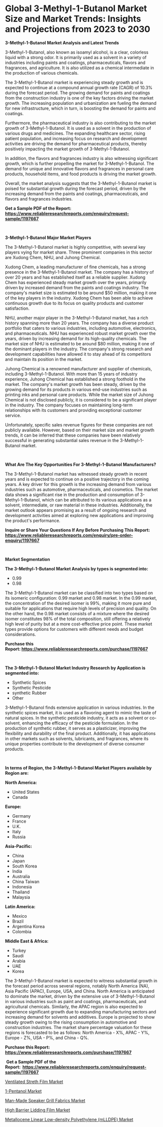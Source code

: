<p><h1>Global 3-Methyl-1-Butanol Market Size and Market Trends: Insights and Projections from 2023 to 2030</h1></p><p><strong>3-Methyl-1-Butanol Market Analysis and Latest Trends</strong></p>
<p><p>3-Methyl-1-Butanol, also known as isoamyl alcohol, is a clear, colorless liquid with a strong odor. It is primarily used as a solvent in a variety of industries including paints and coatings, pharmaceuticals, flavors and fragrances, and agriculture. It is also utilized as a chemical intermediate in the production of various chemicals.</p><p>The 3-Methyl-1-Butanol market is experiencing steady growth and is expected to continue at a compound annual growth rate (CAGR) of 10.3% during the forecast period. The growing demand for paints and coatings from the construction industry is one of the key factors driving the market growth. The increasing population and urbanization are fueling the demand for new infrastructure, which in turn, is boosting the demand for paints and coatings.</p><p>Furthermore, the pharmaceutical industry is also contributing to the market growth of 3-Methyl-1-Butanol. It is used as a solvent in the production of various drugs and medicines. The expanding healthcare sector, rising patient population, and increasing focus on research and development activities are driving the demand for pharmaceutical products, thereby positively impacting the market growth of 3-Methyl-1-Butanol.</p><p>In addition, the flavors and fragrances industry is also witnessing significant growth, which is further propelling the market for 3-Methyl-1-Butanol. The demand for unique and innovative flavors and fragrances in personal care products, household items, and food products is driving the market growth.</p><p>Overall, the market analysis suggests that the 3-Methyl-1-Butanol market is poised for substantial growth during the forecast period, driven by the increasing demand from the paints and coatings, pharmaceuticals, and flavors and fragrances industries.</p></p>
<p><strong>Get a Sample PDF of the Report:&nbsp; <a href="https://www.reliableresearchreports.com/enquiry/request-sample/1197667">https://www.reliableresearchreports.com/enquiry/request-sample/1197667</a></strong></p>
<p>&nbsp;</p>
<p><strong>3-Methyl-1-Butanol Major Market Players</strong></p>
<p><p>The 3-Methyl-1-Butanol market is highly competitive, with several key players vying for market share. Three prominent companies in this sector are Xudong Chem, NHU, and Juhong Chemical. </p><p>Xudong Chem, a leading manufacturer of fine chemicals, has a strong presence in the 3-Methyl-1-Butanol market. The company has a history of over 20 years and has established itself as a reliable supplier. Xudong Chem has experienced steady market growth over the years, primarily driven by increased demand from the paints and coatings industry. The company's market size is estimated to be around $50 million, making it one of the key players in the industry. Xudong Chem has been able to achieve continuous growth due to its focus on quality products and customer satisfaction.</p><p>NHU, another major player in the 3-Methyl-1-Butanol market, has a rich history spanning more than 20 years. The company has a diverse product portfolio that caters to various industries, including automotive, electronics, and pharmaceuticals. NHU has experienced robust market growth over the years, driven by increasing demand for its high-quality chemicals. The market size of NHU is estimated to be around $80 million, making it one of the dominant players in the industry. The company's strong research and development capabilities have allowed it to stay ahead of its competitors and maintain its position in the market.</p><p>Juhong Chemical is a renowned manufacturer and supplier of chemicals, including 3-Methyl-1-Butanol. With more than 15 years of industry experience, Juhong Chemical has established a strong foothold in the market. The company's market growth has been steady, driven by the growing demand for its products in various end-use industries such as printing inks and personal care products. While the market size of Juhong Chemical is not disclosed publicly, it is considered to be a significant player in the industry. The company focuses on maintaining long-term relationships with its customers and providing exceptional customer service.</p><p>Unfortunately, specific sales revenue figures for these companies are not publicly available. However, based on their market size and market growth trends, it can be inferred that these companies have been relatively successful in generating substantial sales revenue in the 3-Methyl-1-Butanol market.</p></p>
<p>&nbsp;</p>
<p><strong>What Are The Key Opportunities For 3-Methyl-1-Butanol Manufacturers?</strong></p>
<p><p>The 3-Methyl-1-Butanol market has witnessed steady growth in recent years and is expected to continue on a positive trajectory in the coming years. A key driver for this growth is the increasing demand from various industries such as automotive, pharmaceuticals, and cosmetics. The market data shows a significant rise in the production and consumption of 3-Methyl-1-Butanol, which can be attributed to its various applications as a solvent, intermediate, or raw material in these industries. Additionally, the market outlook appears promising as a result of ongoing research and development activities aimed at exploring new applications and improving the product's performance.</p></p>
<p><strong>Inquire or Share Your Questions If Any Before Purchasing This Report: <a href="https://www.reliableresearchreports.com/enquiry/pre-order-enquiry/1197667">https://www.reliableresearchreports.com/enquiry/pre-order-enquiry/1197667</a></strong></p>
<p>&nbsp;</p>
<p><strong>Market Segmentation</strong></p>
<p><strong>The 3-Methyl-1-Butanol Market Analysis by types is segmented into:</strong></p>
<p><ul><li>0.99</li><li>0.98</li></ul></p>
<p><p>The 3-Methyl-1-Butanol market can be classified into two types based on its isomeric configuration: 0.99 market and 0.98 market. In the 0.99 market, the concentration of the desired isomer is 99%, making it more pure and suitable for applications that require high levels of precision and quality. On the other hand, the 0.98 market consists of a mixture where the desired isomer constitutes 98% of the total composition, still offering a relatively high level of purity but at a more cost-effective price point. These market types provide options for customers with different needs and budget considerations.</p></p>
<p><strong>Purchase this Report:&nbsp;<a href="https://www.reliableresearchreports.com/purchase/1197667">https://www.reliableresearchreports.com/purchase/1197667</a></strong></p>
<p>&nbsp;</p>
<p><strong>The 3-Methyl-1-Butanol Market Industry Research by Application is segmented into:</strong></p>
<p><ul><li>Synthetic Spices</li><li>Synthetic Pesticide</li><li>synthetic Rubber</li><li>Other</li></ul></p>
<p><p>3-Methyl-1-Butanol finds extensive application in various industries. In the synthetic spices market, it is used as a flavoring agent to mimic the taste of natural spices. In the synthetic pesticide industry, it acts as a solvent or co-solvent, enhancing the efficacy of the pesticide formulation. In the production of synthetic rubber, it serves as a plasticizer, improving the flexibility and durability of the final product. Additionally, it has applications in other markets such as solvents, lubricants, and fragrances, where its unique properties contribute to the development of diverse consumer products.</p></p>
<p>&nbsp;</p>
<p><strong>In terms of Region, the 3-Methyl-1-Butanol Market Players available by Region are:</strong></p>
<p>
    <p> <strong> North America: </strong>
        <ul>
            <li>United States</li>
            <li>Canada</li>
        </ul>
        </p> 
    <p> <strong> Europe: </strong>
        <ul>
            <li>Germany</li>
            <li>France</li>
            <li>U.K.</li>
            <li>Italy</li>
            <li>Russia</li>
        </ul>
        </p> 
    <p> <strong> Asia-Pacific: </strong>
        <ul>
            <li>China</li>
            <li>Japan</li>
            <li>South Korea</li>
            <li>India</li>
            <li>Australia</li>
            <li>China Taiwan</li>
            <li>Indonesia</li>
            <li>Thailand</li>
            <li>Malaysia</li>
        </ul>
        </p> 
    <p> <strong> Latin America: </strong>
        <ul>
            <li>Mexico</li>
            <li>Brazil</li>
            <li>Argentina Korea</li>
            <li>Colombia</li>
        </ul>
        </p> 
    <p> <strong> Middle East & Africa: </strong>
        <ul>
            <li>Turkey</li>
            <li>Saudi</li>
            <li>Arabia</li>
            <li>UAE</li>
            <li>Korea</li>
        </ul>
    </p>
    </p>
<p><p>The 3-Methyl-1-Butanol market is expected to witness substantial growth in the forecast period across several regions, notably North America (NA), Asia Pacific (APAC), Europe, USA, and China. North America is anticipated to dominate the market, driven by the extensive use of 3-Methyl-1-Butanol in various industries such as paint and coatings, pharmaceuticals, and agricultural chemicals. Similarly, the APAC region is also expected to experience significant growth due to expanding manufacturing sectors and increasing demand for solvents and additives. Europe is projected to show steady growth owing to the rising consumption in automotive and construction industries. The market share percentage valuation for these regions is forecasted to be as follows: North America - X%, APAC - Y%, Europe - Z%, USA - P%, and China - Q%.</p></p>
<p><strong>Purchase this Report: <a href="https://www.reliableresearchreports.com/purchase/1197667">https://www.reliableresearchreports.com/purchase/1197667</a></strong></p>
<p>&nbsp;<strong>Get a Sample PDF of the Report:&nbsp;&nbsp;<a href="https://www.reliableresearchreports.com/enquiry/request-sample/1197667">https://www.reliableresearchreports.com/enquiry/request-sample/1197667</a></strong></p>
<p><strong></strong></p>
<p><p><a href="https://github.com/sofyaavrova/Market-Research-Report-List-2/blob/main/ventilated-streth-film-market.md">Ventilated Streth Film Market</a></p><p><a href="https://github.com/melchekhinf/Market-Research-Report-List-2/blob/main/1-pentanol-market.md">1-Pentanol Market</a></p><p><a href="https://github.com/merzlyukov93/Market-Research-Report-List-2/blob/main/man-made-speaker-grill-fabrics-market.md">Man-Made Speaker Grill Fabrics Market</a></p><p><a href="https://github.com/sndrkn/Market-Research-Report-List-2/blob/main/high-barrier-lidding-film-market.md">High Barrier Lidding Film Market</a></p><p><a href="https://github.com/kholmovskayalyudmila/Market-Research-Report-List-2/blob/main/metallocene-linear-low-density-polyethylene-mlldpe-market.md">Metallocene Linear Low-density Polyethylene (mLLDPE) Market</a></p></p>